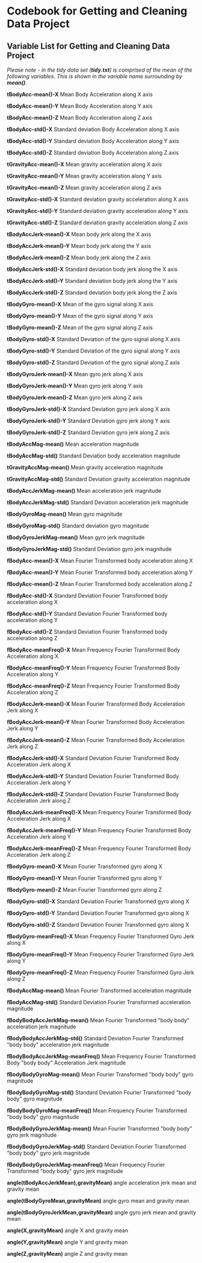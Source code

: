 # Codebook for Getting and Cleaning Data Project #

## Variable List for Getting and Cleaning Data Project ##

*Please note - in the tidy data set (**tidy.txt**) is comprised of the mean of the following variables.  This is shown in the variable name surrounding by **mean()**.*

**tBodyAcc-mean()-X**
Mean Body Acceleration along X axis

**tBodyAcc-mean()-Y**
Mean Body Acceleration along Y axis

**tBodyAcc-mean()-Z**
Mean Body Acceleration along Z axis

**tBodyAcc-std()-X**
Standard deviation Body Acceleration along X axis

**tBodyAcc-std()-Y**
Standard deviation Body Acceleration along Y axis

**tBodyAcc-std()-Z**
Standard deviation Body Acceleration along Z axis

**tGravityAcc-mean()-X**
Mean gravity acceleration along X axis

**tGravityAcc-mean()-Y**
Mean gravity acceleration along Y axis

**tGravityAcc-mean()-Z**
Mean gravity acceleration along Z axis

**tGravityAcc-std()-X**
Standard deviation gravity acceleration along X axis

**tGravityAcc-std()-Y**
Standard deviation gravity acceleration along Y axis

**tGravityAcc-std()-Z**
Standard deviation gravity acceleration along Z axis

**tBodyAccJerk-mean()-X**
Mean body jerk along the X axis

**tBodyAccJerk-mean()-Y**
Mean body jerk along the Y axis

**tBodyAccJerk-mean()-Z**
Mean body jerk along the Z axis

**tBodyAccJerk-std()-X**
Standard deviation body jerk along the X axis

**tBodyAccJerk-std()-Y**
Standard deviation body jerk along the Y axis

**tBodyAccJerk-std()-Z**
Standard deviation body jerk along the Z axis

**tBodyGyro-mean()-X**
Mean of the gyro signal along X axis

**tBodyGyro-mean()-Y**
Mean of the gyro signal along Y axis

**tBodyGyro-mean()-Z**
Mean of the gyro signal along Z axis

**tBodyGyro-std()-X**
Standard Deviation of the gyro signal along X axis

**tBodyGyro-std()-Y**
Standard Deviation of the gyro signal along Y axis

**tBodyGyro-std()-Z**
Standard Deviation of the gyro signal along Z axis

**tBodyGyroJerk-mean()-X**
Mean gyro jerk along X axis

**tBodyGyroJerk-mean()-Y**
Mean gyro jerk along Y axis

**tBodyGyroJerk-mean()-Z**
Mean gyro jerk along Z axis

**tBodyGyroJerk-std()-X**
Standard Deviation gyro jerk along X axis

**tBodyGyroJerk-std()-Y**
Standard Deviation gyro jerk along Y axis

**tBodyGyroJerk-std()-Z**
Standard Deviation gyro jerk along Z axis

**tBodyAccMag-mean()**
Mean acceleration magnitude

**tBodyAccMag-std()**
Standard Deviation body acceleration magnitude

**tGravityAccMag-mean()**
Mean gravity acceleration magnitude

**tGravityAccMag-std()**
Standard Deviation gravity acceleration magnitude

**tBodyAccJerkMag-mean()**
Mean acceleration jerk magnitude

**tBodyAccJerkMag-std()**
Standard Deviation acceleration jerk magnitude

**tBodyGyroMag-mean()**
Mean gyro magnitude

**tBodyGyroMag-std()**
Standard deviation gyro magnitude

**tBodyGyroJerkMag-mean()**
Mean gyro jerk magnitude

**tBodyGyroJerkMag-std()**
Standard Deviation gyro jerk magnitude

**fBodyAcc-mean()-X**
Mean Fourier Transformed body acceleration along X

**fBodyAcc-mean()-Y**
Mean Fourier Transformed body acceleration along Y

**fBodyAcc-mean()-Z**
Mean Fourier Transformed body acceleration along Z

**fBodyAcc-std()-X**
Standard Deviation Fourier Transformed body acceleration along X

**fBodyAcc-std()-Y**
Standard Deviation Fourier Transformed body acceleration along Y

**fBodyAcc-std()-Z**
Standard Deviation Fourier Transformed body acceleration along Z

**fBodyAcc-meanFreq()-X**
Mean Frequency Fourier Transformed Body Acceleration along X

**fBodyAcc-meanFreq()-Y**
Mean Frequency Fourier Transformed Body Acceleration along Y

**fBodyAcc-meanFreq()-Z**
Mean Frequency Fourier Transformed Body Acceleration along Z

**fBodyAccJerk-mean()-X**
Mean Fourier Transformed Body Acceleration Jerk along X

**fBodyAccJerk-mean()-Y**
Mean Fourier Transformed Body Acceleration Jerk along Y

**fBodyAccJerk-mean()-Z**
Mean Fourier Transformed Body Acceleration Jerk along Z

**fBodyAccJerk-std()-X**
Standard Deviation Fourier Transformed Body Acceleration Jerk along X

**fBodyAccJerk-std()-Y**
Standard Deviation Fourier Transformed Body Acceleration Jerk along Y

**fBodyAccJerk-std()-Z**
Standard Deviation Fourier Transformed Body Acceleration Jerk along Z

**fBodyAccJerk-meanFreq()-X**
Mean Frequency Fourier Transformed Body Acceleration Jerk along X

**fBodyAccJerk-meanFreq()-Y**
Mean Frequency Fourier Transformed Body Acceleration Jerk along Y

**fBodyAccJerk-meanFreq()-Z**
Mean Frequency Fourier Transformed Body Acceleration Jerk along Z

**fBodyGyro-mean()-X**
Mean Fourier Transformed gyro along X

**fBodyGyro-mean()-Y**
Mean Fourier Transformed gyro along Y

**fBodyGyro-mean()-Z**
Mean Fourier Transformed gyro along Z

**fBodyGyro-std()-X**
Standard Deviation Fourier Transformed gyro along X

**fBodyGyro-std()-Y**
Standard Deviation Fourier Transformed gyro along X

**fBodyGyro-std()-Z**
Standard Deviation Fourier Transformed gyro along X

**fBodyGyro-meanFreq()-X**
Mean Frequency Fourier Transformed Gyro Jerk along X

**fBodyGyro-meanFreq()-Y**
Mean Frequency Fourier Transformed Gyro Jerk along Y

**fBodyGyro-meanFreq()-Z**
Mean Frequency Fourier Transformed Gyro Jerk along Z

**fBodyAccMag-mean()**
Mean Fourier Transformed acceleration magnitude

**fBodyAccMag-std()**
Standard Deviation Fourier Transformed acceleration magnitude

**fBodyBodyAccJerkMag-mean()**
Mean Fourier Transformed "body body" acceleration jerk magnitude

**fBodyBodyAccJerkMag-std()**
Standard Deviation Fourier Transformed "body body" acceleration jerk magnitude

**fBodyBodyAccJerkMag-meanFreq()**
Mean Frequency Fourier Transformed Body "body body" Acceleration Jerk magnitude

**fBodyBodyGyroMag-mean()**
Mean Fourier Transformed "body body" gyro magnitude

**fBodyBodyGyroMag-std()**
Standard Deviation Fourier Transformed "body body" gyro magnitude

**fBodyBodyGyroMag-meanFreq()**
Mean Frequency Fourier Transformed "body body" gyro magnitude

**fBodyBodyGyroJerkMag-mean()**
Mean Fourier Transformed "body body" gyro jerk magnitude

**fBodyBodyGyroJerkMag-std()**
Standard Deviation Fourier Transformed "body body" gyro jerk magnitude

**fBodyBodyGyroJerkMag-meanFreq()**
Mean Frequency Fourier Transformed "body body" gyro jerk magnitude

**angle(tBodyAccJerkMean),gravityMean)**
angle acceleration jerk mean and gravity mean

**angle(tBodyGyroMean,gravityMean)**
angle gyro mean and gravity mean

**angle(tBodyGyroJerkMean,gravityMean)**
angle gyro jerk mean and gravity mean

**angle(X,gravityMean)**
angle X and gravity mean

**angle(Y,gravityMean)**
angle Y and gravity mean

**angle(Z,gravityMean)**
angle Z and gravity mean